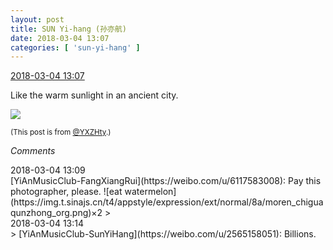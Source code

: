 ```yaml
---
layout: post
title: SUN Yi-hang (孙亦航)
date: 2018-03-04 13:07
categories: [ 'sun-yi-hang' ]
---
```


<div class="weibo-info">
  <a href="https://weibo.com/2565158051/G5NUSw1Lo">2018-03-04 13:07</a>
</div>

Like the warm sunlight in an ancient city.

<!-- more -->

<a href="http://wx4.sinaimg.cn/mw690/98e534a3gy1fp0pdsgl68j20qo0qok07.jpg">
  <img class="weibo-pic-preview" src="http://wx4.sinaimg.cn/orj360/98e534a3gy1fp0pdsgl68j20qo0qok07.jpg" />
</a>

<small>(This post is from [@YXZHty](http://weibo.com/2565158051).)</small>

*Comments*

<div class="weibo-info">2018-03-04 13:09</div>
[YiAnMusicClub-FangXiangRui](https://weibo.com/u/6117583008): Pay this photographer, please. ![eat watermelon](https://img.t.sinajs.cn/t4/appstyle/expression/ext/normal/8a/moren_chiguaqunzhong_org.png)×2
> <div class="weibo-info">2018-03-04 13:14</div>
> [YiAnMusicClub-SunYiHang](https://weibo.com/u/2565158051): Billions.
